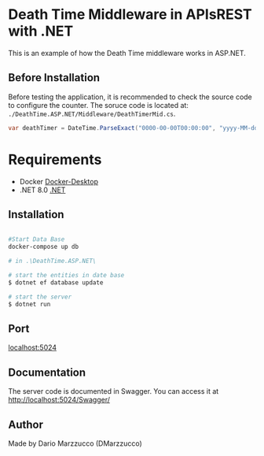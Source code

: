 # Death Time Middleware in APIsREST with .NET

This is an example of how the Death Time middleware works in ASP.NET.

## Before Installation

Before testing the application, it is recommended to check the source code to configure the counter. The soruce code is located at: `./DeathTime.ASP.NET/Middleware/DeathTimerMid.cs`. 

```cs
var deathTimer = DateTime.ParseExact("0000-00-00T00:00:00", "yyyy-MM-ddTHH:mm:ss", ...);
```

# Requirements

* Docker [Docker-Desktop](https://www.docker.com/products/docker-desktop/)
* .NET 8.0  [.NET](https://dotnet.microsoft.com/es-es/download)

## Installation

```bash

#Start Data Base
docker-compose up db

# in .\DeathTime.ASP.NET\

# start the entities in date base
$ dotnet ef database update

# start the server
$ dotnet run

```

## Port

[localhost:5024](http://localhost:5024)

## Documentation

The server code is documented in Swagger. You can access it at [http://localhost:5024/Swagger/](http://localhost:5024/Swagger/)


## Author

Made by Dario Marzzucco (DMarzzucco)
